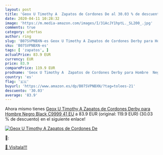 ```yaml
---
layout: post
title: 'Geox U Timothy A  Zapatos de Cordones De al 30.03 % de descuento'
date: 2020-04-11 10:28:32
image: 'https://m.media-amazon.com/images/I/31AcJY1hptL._SL200_.jpg'
comments: true
category: ofertas
author: ring
slug: 'B07SVPNBXN-es Geox U Timothy A Zapatos de Cordones Derby para Hombre...'
sku: 'B07SVPNBXN-es'
tags: [ 'zapatos', ]
actualPrice: 83.9 EUR
currency: EUR
price: 83.9
comparePrice: 119.9 EUR
prodname: 'Geox U Timothy A  Zapatos de Cordones Derby para Hombre  Negro  Black C9999   41 EU'
country: 'es'
flag: '🇪🇸'
buyurl: 'https://www.amazon.es/dp/B07SVPNBXN/?tag=tolees-21'
descuento: '30.03'
average: '83.9'
---
```


Ahora mismo tienes [Geox U Timothy A  Zapatos de Cordones Derby para Hombre  Negro  Black C9999   41 EU](https://www.amazon.es/dp/B07SVPNBXN/?tag=tolees-21) a 83.9 EUR (original: 119.9 EUR) (30.03 %  de descuento) en el siguiente enlace!

[![Geox U Timothy A  Zapatos de Cordones De](https://m.media-amazon.com/images/I/31AcJY1hptL._SL200_.jpg)](https://www.amazon.es/dp/B07SVPNBXN/?tag=tolees-21)

🔎:


[🛒 Visítala!!!](https://www.amazon.es/dp/B07SVPNBXN/?tag=tolees-21)

